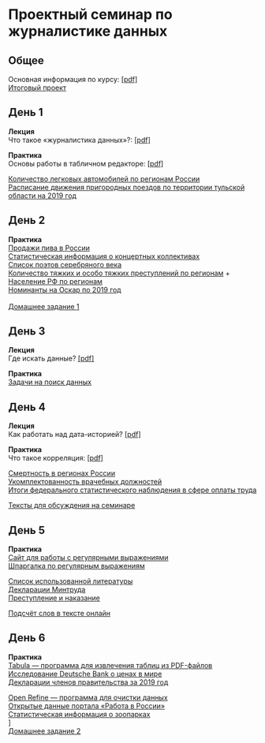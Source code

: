 # Проектный семинар по журналистике данных

## Общее
Основная информация по курсу: [[pdf]](/lections/guide.pdf)<br>
[Итоговый проект](/homeworks/project.md)


## День 1
**Лекция**<br>
Что такое «журналистика данных»?: [[pdf]](/lections/lection1.pdf)<br>

**Практика**<br>
Основы работы в табличном редакторе: [[pdf]](/lections/seminar1.pdf)<br>

[Количество легковых автомобилей по регионам России](/data/cars.csv)<br>
[Расписание движения пригородных поездов по территории тульской области на 2019 год](/data/trains_tula.csv)<br>

## День 2
**Практика**<br>
[Продажи пива в России](https://fedstat.ru/indicator/57960)<br>
[Статистическая информация о концертных коллективах](https://opendata.mkrf.ru/opendata/7705851331-stat_concert_band)<br>
[Список поэтов серебряного века](https://ru.wikipedia.org/wiki/%D0%A0%D1%83%D1%81%D1%81%D0%BA%D0%B8%D0%B5_%D0%BF%D0%BE%D1%8D%D1%82%D1%8B_%D0%A1%D0%B5%D1%80%D0%B5%D0%B1%D1%80%D1%8F%D0%BD%D0%BE%D0%B3%D0%BE_%D0%B2%D0%B5%D0%BA%D0%B0)<br>
[Количество тяжких и особо тяжких преступлений по регионам](https://fedstat.ru/indicator/36223) + [Население РФ по регионам](https://showdata.gks.ru/report/278928) <br>
[Номинанты на Оскар по 2019 год](/data/oscar_nominations_data.csv)<br>
<br>
[Домашнее задание 1](/homeworks/hw1.md)

## День 3
**Лекция**<br>
Где искать данные? [[pdf]](/lections/lection2.pdf)<br>

**Практика**<br>
[Задачи на поиск данных](https://docs.google.com/document/d/1O7yTBui6XVFsEsq04p_SatrB_c0rjT-9T5bYUz0OZJE/edit?usp=sharing)<br>

## День 4
**Лекция**<br>
Как работать над дата-историей? [[pdf]](/lections/lection3.pdf)<br>

**Практика**<br>
Что такое корреляция: [[pdf]](/lections/seminar2.pdf)<br>

[Смертность в регионах России](https://fedstat.ru/indicator/43516)<br>
[Укомплектованность врачебных должностей](https://www.fedstat.ru/indicator/59510)<br>
[Итоги федерального статистического наблюдения в сфере оплаты труда](https://rosstat.gov.ru/storage/mediabank/itog-monitor04-19.html)<br>

[Тексты для обсуждения на семинаре](https://docs.google.com/document/d/1HNyVhjm9bYZVkOfeA-gYfaQqwFEDvfNoMpYGsX2m5mg/edit?usp=sharing)

## День 5
**Практика**<br>
[Сайт для работы с регулярными выражениями](https://regex101.com/)<br>
[Шпаргалка по регулярным выражениям](https://docs.google.com/spreadsheets/d/1dTxbN3b8Op_erqI3Y20TT5PA0xwdtqdSHHBW5oFr5WQ/edit?usp=sharing)<br>

[Список использованной литературы](https://studfile.net/preview/1475661/page:7/)<br>
[Декларации Минтруда](/data/declare.docx)<br>
[Преступление и наказание](/data/prestuplenie.doc)<br>

[Подсчёт слов в тексте онлайн](https://iksweb.ru/tools/lemma/)<br>

## День 6
**Практика**<br>
[Tabula — программа для извлечения таблиц из PDF-файлов](https://tabula.technology/)<br>
[Исследование Deutsche Bank о ценах в мире](https://www.dbresearch.com/PROD/RPS_EN-PROD/PROD0000000000494405/Mapping_the_world%27s_prices_2019.pdf)<br>
[Декларации членов правительства за 2019 год](http://static.government.ru/media/files/MHvQS160MZshfOcPSVScIgEP8iDG9Raq.pdf)

[Open Refine — программа для очистки данных](https://openrefine.org/)<br>
[Открытые данные портала «Работа в России»](https://trudvsem.ru/opendata)<br>
[Статистическая информация о зоопарках](https://opendata.mkrf.ru/opendata/7705851331-stat_zoo)<br>
]
<br>
[Домашнее задание 2](/homeworks/hw2.md)


